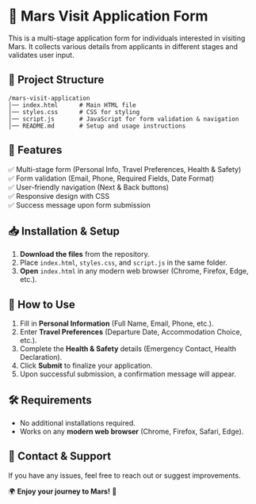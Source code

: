 # 🚀 Mars Visit Application Form

This is a multi-stage application form for individuals interested in visiting Mars. 
It collects various details from applicants in different stages and validates user input.

## 📂 Project Structure
```
/mars-visit-application
│── index.html      # Main HTML file
│── styles.css      # CSS for styling
│── script.js       # JavaScript for form validation & navigation
│── README.md       # Setup and usage instructions
```

## 📌 Features
✅ Multi-stage form (Personal Info, Travel Preferences, Health & Safety)  
✅ Form validation (Email, Phone, Required Fields, Date Format)  
✅ User-friendly navigation (Next & Back buttons)  
✅ Responsive design with CSS  
✅ Success message upon form submission  

## 📥 Installation & Setup
1. **Download the files** from the repository.
2. Place `index.html`, `styles.css`, and `script.js` in the same folder.
3. **Open** `index.html` in any modern web browser (Chrome, Firefox, Edge, etc.).

## 📜 How to Use
1. Fill in **Personal Information** (Full Name, Email, Phone, etc.).
2. Enter **Travel Preferences** (Departure Date, Accommodation Choice, etc.).
3. Complete the **Health & Safety** details (Emergency Contact, Health Declaration).
4. Click **Submit** to finalize your application.
5. Upon successful submission, a confirmation message will appear.

## 🛠 Requirements
- No additional installations required.
- Works on any **modern web browser** (Chrome, Firefox, Safari, Edge).

## 📩 Contact & Support
If you have any issues, feel free to reach out or suggest improvements.

🌍 **Enjoy your journey to Mars!** 🚀
